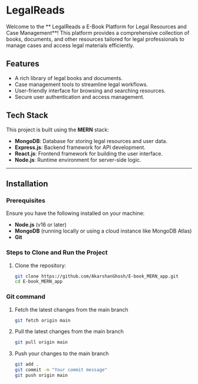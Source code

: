 
# LegalReads

Welcome to the ** LegalReads a E-Book Platform for Legal Resources and Case Management**! This platform provides a comprehensive collection of books, documents, and other resources tailored for legal professionals to manage cases and access legal materials efficiently.

## Features

- A rich library of legal books and documents.
- Case management tools to streamline legal workflows.
- User-friendly interface for browsing and searching resources.
- Secure user authentication and access management.

## Tech Stack

This project is built using the **MERN** stack:
- **MongoDB**: Database for storing legal resources and user data.
- **Express.js**: Backend framework for API development.
- **React.js**: Frontend framework for building the user interface.
- **Node.js**: Runtime environment for server-side logic.

---

## Installation

### Prerequisites
Ensure you have the following installed on your machine:
- **Node.js** (v16 or later)
- **MongoDB** (running locally or using a cloud instance like MongoDB Atlas)
- **Git**

### Steps to Clone and Run the Project

1. Clone the repository:
   ```bash
   git clone https://github.com/AkarshanGhosh/E-book_MERN_app.git
   cd E-book_MERN_app

### Git command
1. Fetch the latest changes from the main branch
   ```bash
   git fetch origin main
   
3. Pull the latest changes from the main branch
   ```bash
   git pull origin main
   
5. Push your changes to the main branch
   ```bash
   git add .
   git commit -m "Your commit message"
   git push origin main


